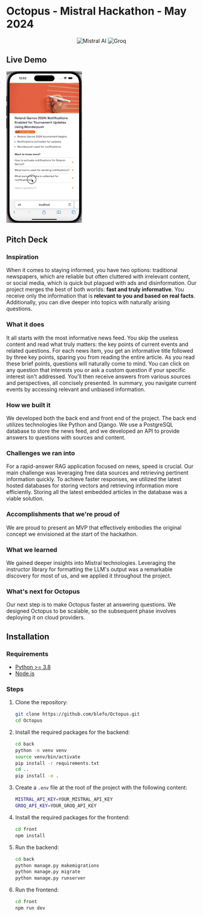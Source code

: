 
# Octopus - Mistral Hackathon - May 2024

<div align="center">
  <img src="https://avatars.githubusercontent.com/u/132372032?s=200&v=4" alt="Mistral AI" width="100"/>
  <img src="https://m.iotone.com/files/vendor/groq635203cb3080c_1.jpg" alt="Groq" width="100"/>
</div>

## Live Demo

<img src="https://github.com/blefo/Octopus/blob/main/live_demo.gif" alt="Live Octopus" height="400" width="200"/>

## Pitch Deck

### Inspiration
When it comes to staying informed, you have two options: traditional newspapers, which are reliable but often cluttered with irrelevant content, or social media, which is quick but plagued with ads and disinformation. Our project merges the best of both worlds: **fast and truly informative**. You receive only the information that is **relevant to you and based on real facts**. Additionally, you can dive deeper into topics with naturally arising questions.

### What it does
It all starts with the most informative news feed. You skip the useless content and read what truly matters: the key points of current events and related questions. For each news item, you get an informative title followed by three key points, sparing you from reading the entire article. As you read these brief points, questions will naturally come to mind. You can click on any question that interests you or ask a custom question if your specific interest isn't addressed. You'll then receive answers from various sources and perspectives, all concisely presented. In summary, you navigate current events by accessing relevant and unbiased information.

### How we built it
We developed both the back end and front end of the project. The back end utilizes technologies like Python and Django. We use a PostgreSQL database to store the news feed, and we developed an API to provide answers to questions with sources and content.

### Challenges we ran into
For a rapid-answer RAG application focused on news, speed is crucial. Our main challenge was leveraging free data sources and retrieving pertinent information quickly. To achieve faster responses, we utilized the latest hosted databases for storing vectors and retrieving information more efficiently. Storing all the latest embedded articles in the database was a viable solution.

### Accomplishments that we're proud of
We are proud to present an MVP that effectively embodies the original concept we envisioned at the start of the hackathon.

### What we learned
We gained deeper insights into Mistral technologies. Leveraging the instructor library for formatting the LLM's output was a remarkable discovery for most of us, and we applied it throughout the project.

### What's next for Octopus
Our next step is to make Octopus faster at answering questions. We designed Octopus to be scalable, so the subsequent phase involves deploying it on cloud providers.

## Installation

### Requirements
- [Python >= 3.8](https://www.python.org/downloads/)
- [Node.js](https://nodejs.org/en/download/)

### Steps
1. Clone the repository:
    ```bash
    git clone https://github.com/blefo/Octopus.git
    cd Octopus
    ```
2. Install the required packages for the backend:
    ```bash
    cd back
    python -m venv venv
    source venv/bin/activate
    pip install -r requirements.txt
    cd ..
    pip install -e .
    ```
3. Create a `.env` file at the root of the project with the following content:
    ```bash
    MISTRAL_API_KEY=YOUR_MISTRAL_API_KEY
    GROQ_API_KEY=YOUR_GROQ_API_KEY
    ```
4. Install the required packages for the frontend:
    ```bash
    cd front
    npm install
    ```
5. Run the backend:
    ```bash
    cd back
    python manage.py makemigrations
    python manage.py migrate
    python manage.py runserver
    ```
6. Run the frontend:
    ```bash
    cd front
    npm run dev
    ```
